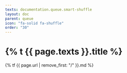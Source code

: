 ```yaml
---
texts: documentation.queue.smart-shuffle
layout: doc
parent: queue
icon: "fa-solid fa-shuffle"
order: "30"
---
```


# {% t {{ page.texts }}.title %}

{% tf {{ page.url | remove_first: "/" }}.md %}
